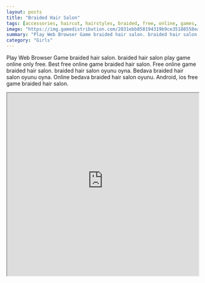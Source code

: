 ```yaml
---
layout: posts
title: "Braided Hair Salon"
tags: [accessories, haircut, hairstyles, braided, free, online, games, oyna, game, free, games, play, play, games]
image: "https://img.gamedistribution.com/2831ebb858194319b9ce35188558eabd.jpg"
summary: "Play Web Browser Game braided hair salon. braided hair salon play game online only free. Best free online game braided hair salon. Free online game braided hair salon. braided hair salon oyunu oyna. Bedava braided hair salon oyunu oyna. Online bedava braided hair salon oyunu. Android, ios free game braided hair salon."
category: "Girls"
---
```


Play Web Browser Game braided hair salon. braided hair salon play game online only free. Best free online game braided hair salon. Free online game braided hair salon. braided hair salon oyunu oyna. Bedava braided hair salon oyunu oyna. Online bedava braided hair salon oyunu. Android, ios free game braided hair salon.

<iframe width="100%" height="480px;" src="https://html5.gamedistribution.com/2831ebb858194319b9ce35188558eabd/"></iframe>